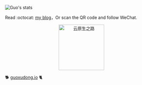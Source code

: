 <!--
**sunny0826/sunny0826** is a ✨ _special_ ✨ repository because its `README.md` (this file) appears on your GitHub profile.

Here are some ideas to get you started:

- 🔭 I’m currently working on ...
- 🌱 I’m currently learning ...
- 👯 I’m looking to collaborate on ...
- 🤔 I’m looking for help with ...
- 💬 Ask me about ...
- 📫 How to reach me: ...
- 😄 Pronouns: ...
- ⚡ Fun fact: ...
-->

![Guo's stats](https://github-readme-stats.vercel.app/api?username=sunny0826&show_icons=true)

Read :octocat: [my blog](guoxudong.io)，Or scan the QR code and follow WeChat.

<div align="center">
  <p>
    <img src="https://tva3.sinaimg.cn/large/ad5fbf65gy1gfm3j2vo79g20b90b9x6r.gif" style="width: 150px;" alt="云原生之路" />
  </p>
</div>


:dog2:  [guoxudong.io](guoxudong.io) :cat2:
